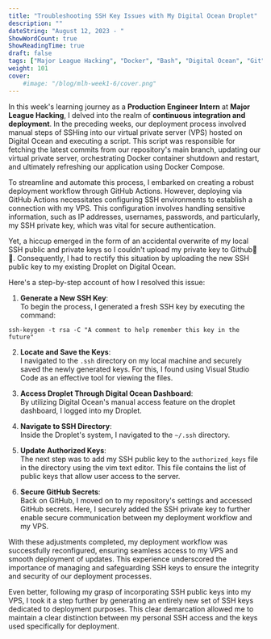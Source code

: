 ```yaml
---
title: "Troubleshooting SSH Key Issues with My Digital Ocean Droplet"
description: ""
dateString: "August 12, 2023 - "
ShowWordCount: true
ShowReadingTime: true
draft: false
tags: ["Major League Hacking", "Docker", "Bash", "Digital Ocean", "Git","Linux","Docker Compose","YAML"]
weight: 101
cover:
    #image: "/blog/mlh-week1-6/cover.png"
---
```


In this week's learning journey as a **Production Engineer Intern** at **Major League Hacking**, I delved into the realm of **continuous integration and deployment**. In the preceding weeks, our deployment process involved manual steps of SSHing into our virtual private server (VPS) hosted on Digital Ocean and executing a script. This script was responsible for fetching the latest commits from our repository's main branch, updating our virtual private server, orchestrating Docker container shutdown and restart, and ultimately refreshing our application using Docker Compose.

To streamline and automate this process, I embarked on creating a robust deployment workflow through GitHub Actions. However, deploying via GitHub Actions necessitates configuring SSH environments to establish a connection with my VPS. This configuration involves handling sensitive information, such as IP addresses, usernames, passwords, and particularly, my SSH private key, which was vital for secure authentication.

Yet, a hiccup emerged in the form of an accidental overwrite of my local SSH public and private keys so I couldn't upload my private key to Github🙈😅. Consequently, I had to rectify this situation by uploading the new SSH public key to my existing Droplet on Digital Ocean.

Here's a step-by-step account of how I resolved this issue:

1. **Generate a New SSH Key**:<br>To begin the process, I generated a fresh SSH key by executing the command:

```ssh-keygen -t rsa -C "A comment to help remember this key in the future"```

2. **Locate and Save the Keys**:<br>I navigated to the ```.ssh``` directory on my local machine and securely saved the newly generated keys. For this, I found using Visual Studio Code as an effective tool for viewing the files.

3. **Access Droplet Through Digital Ocean Dashboard**:<br>By utilizing Digital Ocean's manual access feature on the droplet dashboard, I logged into my Droplet.

4. **Navigate to SSH Directory**:<br>Inside the Droplet's system, I navigated to the ```~/.ssh``` directory.

5. **Update Authorized Keys**:<br>The next step was to add my SSH public key to the ```authorized_keys``` file in the directory using the vim text editor. This file contains the list of public keys that allow user access to the server.

6. **Secure GitHub Secrets**:<br>Back on GitHub, I moved on to my repository's settings and accessed GitHub secrets. Here, I securely added the SSH private key to further enable secure communication between my deployment workflow and my VPS.

With these adjustments completed, my deployment workflow was successfully reconfigured, ensuring seamless access to my VPS and smooth deployment of updates. This experience underscored the importance of managing and safeguarding SSH keys to ensure the integrity and security of our deployment processes. 

Even better, following my grasp of incorporating SSH public keys into my VPS, I took it a step further by generating an entirely new set of SSH keys dedicated to deployment purposes. This clear demarcation allowed me to maintain a clear distinction between my personal SSH access and the keys used specifically for deployment.